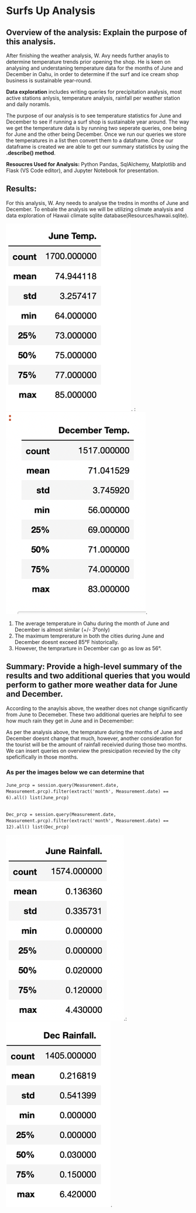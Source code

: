 # Surfs Up Analysis


## Overview of the analysis: Explain the purpose of this analysis.

After finishing the weather analysis, W. Avy needs further anaylis to determine temperature trends prior opening the shop. He is keen on analysing and understaning temperature data for the months of June and December in Oahu, in order to determine if the surf and ice cream shop business is sustainable year-round.

**Data exploration** includes writing queries for precipitation analysis, most active stations anlysis, temperature analysis, rainfall per weather station and daily noramls.

The purpose of our analysis is to see temperature statistics for June and December to see if running a surf shop is sustainable year around. The way we get the temperature data is by running two seperate queries, one being for June and the other being December. Once we run our queries we store the temperatures in a list then convert them to a dataframe. Once our dataframe is created we are able to get our summary statistics by using the **.describe() method**. 

**Resoucres Used for Analysis:** Python Pandas, SqlAlchemy, Matplotlib and Flask (VS Code editor), and Jupyter Notebook for presentation.

## Results:

For this analysis, W. Any needs to analyse the tredns in months of June and December. To enbale the analysis we will be utilizing climate analysis and data exploration of Hawaii climate sqlite database(Resources/hawaii.sqlite). 

![June Data](https://github.com/div1085/surfs_up./blob/c27816f67699afcfe45f1917a91e61d5ad3a7bf2/Resources/june%20temp.png). : ![Dec Data](https://github.com/div1085/surfs_up./blob/c27816f67699afcfe45f1917a91e61d5ad3a7bf2/Resources/dec%20temp%20.png).

1. The average temperature in Oahu during the month of June and December is almost similar (+/- 3°only)
2. The maximum temprerature in both the cities during June and December doesnt exceed 85°F historically.
3. However, the temprarture in December can go as low as 56°.

## Summary: Provide a high-level summary of the results and two additional queries that you would perform to gather more weather data for June and December.

According to the anaylsis above, the weather does not change significantly from June to Decemeber. These two additional queries are helpful to see how much rain they get in June and in Decemember:

As per the analysis above, the temprature during the months of June and December doesnt change that much, however, another consideration for the tourist will be the amount of rainfall receivied during those two months. We can insert queries on overview the presicipation recevied by the city speficifically in those months.

### As per the images below we can determine that 

  `June_prcp = session.query(Measurement.date, Measurement.prcp).filter(extract('month', Measurement.date) == 6).all()
  list(June_prcp)`

##

  ``Dec_prcp = session.query(Measurement.date, Measurement.prcp).filter(extract('month', Measurement.date) == 12).all()
  list(Dec_prcp)``


![June Data](https://github.com/div1085/surfs_up./blob/580b7339c692092baf5c6c599794e6e19f8e28cd/Resources/Screen%20Shot%202021-11-01%20at%208.52.47%20AM.png).: ![Dec Data](https://github.com/div1085/surfs_up./blob/6adf41820cf4d38eab0314b74d131ad3f5d2c753/Resources/Screen%20Shot%202021-11-01%20at%209.04.17%20AM.png).
